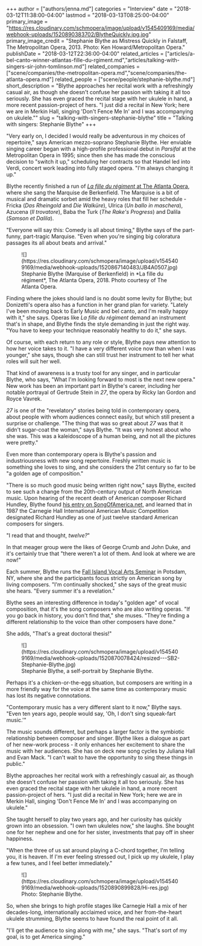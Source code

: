 +++
author = ["authors/jenna.md"]
categories = "Interview"
date = "2018-03-12T11:38:00-04:00"
lastmod = "2018-03-13T08:25:00-04:00"
primary_image = "https://res.cloudinary.com/schmopera/image/upload/v1545409169/media/webhook-uploads/1520890383702/BlytheQuickly.jpg.jpg"
primary_image_credit = "Stephanie Blythe as Mistress Quickly in Falstaff, The Metropolitan Opera, 2013. Photo: Ken Howard/Metropolitan Opera."
publishDate = "2018-03-12T22:36:00-04:00"
related_articles = ["articles/a-bel-canto-winner-atlantas-fille-du-rgiment.md","articles/talking-with-singers-sir-john-tomlinson.md"]
related_companies = ["scene/companies/the-metropolitan-opera.md","scene/companies/the-atlanta-opera.md"]
related_people = ["scene/people/stephanie-blythe.md"]
short_description = "Blythe approaches her recital work with a refreshingly casual air, as though she doesn&#039;t confuse her passion with taking it all too seriously. She has even graced the recital stage with her ukulele in hand, a more recent passion-project of hers. &quot;I just did a recital in New York; here we are in Merkin Hall, singing &#039;Don&#039;t Fence Me In&#039; and I was accompanying on ukulele.&quot;"
slug = "talking-with-singers-stephanie-blythe"
title = "Talking with singers: Stephanie Blythe"
+++

"Very early on, I decided I would really be adventurous in my choices of repertoire," says American mezzo-soprano Stephanie Blythe. Her enviable singing career began with a high-profile professional debut in *Parsifal* at the Metropolitan Opera in 1995; since then she has made the conscious decision to "switch it up," scheduling her contracts so that Handel led into Verdi, concert work leading into fully staged opera. "I'm always changing it up."

Blythe recently finished a run of [*La fille du régiment* at The Atlanta Opera](/a-bel-canto-winner-atlantas-fille-du-régiment/), where she sang the Marquise de Berkenfield. The Marquise is a bit of musical and dramatic sorbet amid the heavy roles that fill her schedule - Fricka (*Das Rheingold* and *Die Walküre*), Ulrica (*Un ballo in maschera*), Azucena (*Il trovatore*), Baba the Turk (*The Rake's Progress*) and Dalila (*Samson et Dalila*).

"Everyone will say this: Comedy is all about timing," Blythe says of the part-funny, part-tragic Marquise. "Even when you're singing big coloratura passages its all about beats and arrival." 

<figure data-type="image">
![](https://res.cloudinary.com/schmopera/image/upload/v1545409169/media/webhook-uploads/1520867140483/JB4A0507.jpg)
<figcaption>Stephanie Blythe (Marquise of Berkenfield) in *La fille du régiment*, The Atlanta Opera, 2018. Photo courtesy of The Atlanta Opera.</figcaption>
</figure>

Finding where the jokes should land is no doubt some levity for Blythe; but Donizetti's opera also has a function in her grand plan for variety. "Lately I've been moving back to Early Music and bel canto, and I'm really happy with it," she says. Operas like *La fille du régiment* demand an instrument that's in shape, and Blythe finds the style demanding in just the right way. "You have to keep your technique reasonably healthy to do it," she says.

Of course, with each return to any role or style, Blythe pays new attention to how her voice takes to it. "I have a very different voice now than when I was younger," she says, though she can still trust her instrument to tell her what roles will suit her well.

That kind of awareness is a trusty tool for any singer, and in particular Blythe, who says, "What I'm looking forward to most is the next new opera." New work has been an important part in Blythe's career, including her notable portrayal of Gertrude Stein in *27*, the opera by Ricky Ian Gordon and Royce Vavrek.

*27* is one of the "revelatory" stories being told in contemporary opera, about people with whom audiences connect easily, but which still present a surprise or challenge. "The thing that was so great about *27* was that it didn't sugar-coat the woman," says Blythe. "It was very honest about who she was. This was a kaleidoscope of a human being, and not all the pictures were pretty."

Even more than contemporary opera is Blythe's passion and industriousness with new song repertoire. Freshly written music is something she loves to sing, and she considers the 21st century so far to be "a golden age of composition."

"There is so much good music being written right now," says Blythe, excited to see such a change from the 20th-century output of North American music. Upon hearing of the recent death of American composer Richard Hundley, Blythe found [his entry on SongOfAmerica.net](http://www.songofamerica.net/composer/hundley-richard), and learned that in 1987 the Carnegie Hall International American Music Competition designated Richard Hundley as one of just twelve standard American composers for singers.

"I read that and thought, *twelve?*"

In that meager group were the likes of George Crumb and John Duke, and it's certainly true that "there weren't a lot of them. And look at where we are now!"

Each summer, Blythe runs the [Fall Island Vocal Arts Seminar](http://www.fallisland.org/) in Potsdam, NY, where she and the participants focus strictly on American song by living composers. "I'm continually shocked," she says of the great music she hears. "Every summer it's a revelation."

Blythe sees an interesting difference in today's "golden age" of vocal composition, that it's the song composers who are also writing operas. "If you go back in history, you don't find that," she muses. "They're finding a different relationship to the voice than other composers have done."

She adds, "That's a great doctoral thesis!"

<figure data-type="image">
![](https://res.cloudinary.com/schmopera/image/upload/v1545409169/media/webhook-uploads/1520870078424/resized---SB2-Stephanie-Blythe.jpg)
<figcaption>Stephanie Blythe, a self-portrait by Stephanie Blythe.</figcaption>
</figure>

Perhaps it's a chicken-or-the-egg situation, but composers are writing in a more friendly way for the voice at the same time as contemporary music has lost its negative connotations. 

"Contemporary music has a very different slant to it now," Blythe says. "Even ten years ago, people would say, 'Oh, I don't sing squeak-fart music.'"

The music sounds different, but perhaps a larger factor is the symbiotic relationship between composer and singer. Blythe likes a dialogue as part of her new-work process - it only enhances her excitement to share the music with her audiences. She has on deck new song cycles by Juliana Hall and Evan Mack. "I can't wait to have the opportunity to sing these things in public."

Blythe approaches her recital work with a refreshingly casual air, as though she doesn't confuse her passion with taking it all too seriously. She has even graced the recital stage with her ukulele in hand, a more recent passion-project of hers. "I just did a recital in New York; here we are in Merkin Hall, singing 'Don't Fence Me In' and I was accompanying on ukulele."

She taught herself to play two years ago, and her curiosity has quickly grown into an obsession. "I own twn ukuleles now," she laughs. She bought one for her nephew and one for her sister, investments that pay off in sheer happiness. 

"When the three of us sat around playing a C-chord together, I'm telling you, it is heaven. If I'm ever feeling stressed out, I pick up my ukulele, I play a few tunes, and I feel better immediately."

<figure data-type="image">
![](https://res.cloudinary.com/schmopera/image/upload/v1545409169/media/webhook-uploads/1520890899828/Hi-res.jpg)
<figcaption>Photo: Stephanie Blythe.</figcaption>
</figure>

So, when she brings to high profile stages like Carnegie Hall a mix of her decades-long, internationally acclaimed voice, and her from-the-heart ukulele strumming, Blythe seems to have found the real point of it all.

"I'll get the audience to sing along with me," she says. "That's sort of my goal, is to get America singing."
